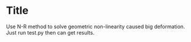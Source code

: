 # Title

Use N-R method to solve geometric non-linearity caused big deformation.
Just run test.py then can get results.
